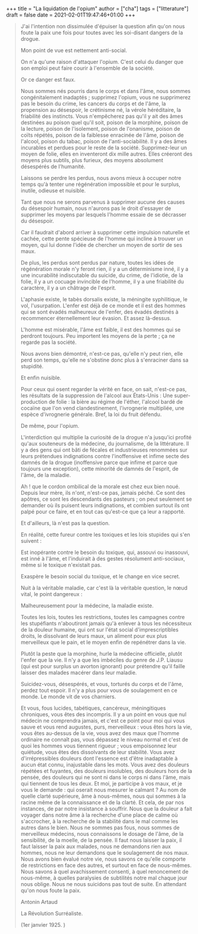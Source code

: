 +++
title = "La liquidation de l'opium"
author = ["cha"]
tags = ["litterature"]
draft = false
date = 2021-02-01T19:47:46+01:00
+++

> J'ai l'intention non dissimulée d'épuiser la question afin qu'on nous foute la paix une fois pour toutes avec les soi-disant dangers de la drogue.
>
> Mon point de vue est nettement anti-social.
>
> On n'a qu'une raison d'attaquer l'opium. C'est celui du danger que son emploi peut faire courir à l'ensemble de la société.
>
> Or ce danger est faux.
>
> Nous sommes nés pourris dans le corps et dans l'âme, nous sommes congénitalement inadaptés ; supprimez l'opium, vous ne supprimerez pas le besoin du crime, les cancers du corps et de l'âme, la propension au désespoir, le crétinisme né, la vérole héréditaire, la friabilité des instincts. Vous n'empêcherez pas qu'il y ait des âmes destinées au poison quel qu'il soit, poison de la morphine, poison de la lecture, poison de l'isolement, poison de l'onanisme, poison de coïts répétés, poison de la faiblesse enracinée de l'âme, poison de l'alcool, poison du tabac, poison de l'anti-sociabilité. Il y a des âmes incurables et perdues pour le reste de la société. Supprimez-leur un moyen de folie, elles en inventeront dix mille autres. Elles créeront des moyens plus subtils, plus furieux, des moyens absolument désespérés de l'humanité.
>
> Laissons se perdre les perdus, nous avons mieux à occuper notre temps qu'à tenter une régénération impossible et pour le surplus, inutile, odieuse et nuisible.
>
> Tant que nous ne serons parvenus à supprimer aucune des causes du désespoir humain, nous n'aurons pas le droit d'essayer de supprimer les moyens par lesquels l'homme essaie de se décrasser du désespoir.
>
> Car il faudrait d'abord arriver à supprimer cette impulsion naturelle et cachée, cette pente spécieuse de l'homme qui incline à trouver un moyen, qui lui donne l'idée de chercher un moyen de sortir de ses maux.
>
> De plus, les perdus sont perdus par nature, toutes les idées de régénération morale n'y feront rien, il y a un déterminisme inné, il y a une incurabilité indiscutable du suicide, du crime, de l'idiotie, de la folie, il y a un cocuage invincible de l'homme, il y a une friabilité du caractère, il y a un châtrage de l'esprit.
>
> L'aphasie existe, le tabès dorsalis existe, la méningite syphilitique, le vol, l'usurpation. L'enfer est déjà de ce monde et il est des hommes qui se sont évadés malheureux de l'enfer, des évadés destinés à recommencer éternellement leur évasion. Et assez là-dessus.
>
> L'homme est misérable, l'âme est faible, il est des hommes qui se perdront toujours. Peu importent les moyens de la perte ; ça ne regarde pas la société.
>
> Nous avons bien démontré, n'est-ce pas, qu'elle n'y peut rien, elle perd son temps, qu'elle ne s'obstine donc plus à s'enraciner dans sa stupidité.
>
> Et enfin nuisible.
>
> Pour ceux qui osent regarder la vérité en face, on sait, n'est-ce pas, les résultats de la suppression de l'alcool aux États-Unis :
> Une super-production de folie : la bière au régime de l'éther, l'alcool bardé de cocaïne que l'on vend clandestinement, l'ivrognerie multipliée, une espèce d'ivrognerie générale. Bref, la loi du fruit défendu.
>
> De même, pour l'opium.
>
> L'interdiction qui multiplie la curiosité de la drogue n'a jusqu'ici profité qu'aux souteneurs de la médecine, du journalisme, de la littérature. Il y a des gens qui ont bâti de fécales et industrieuses renommées sur leurs prétendues indignations contre l'inoffensive et infime secte des damnés de la drogue (inoffensive parce que infime et parce que toujours une exception), cette minorité de damnés de l'esprit, de l'âme, de la maladie.
>
> Ah ! que le cordon ombilical de la morale est chez eux bien noué. Depuis leur mère, ils n'ont, n'est-ce pas, jamais péché. Ce sont des apôtres, ce sont les descendants des pasteurs ; on peut seulement se demander où ils puisent leurs indignations, et combien surtout ils ont palpé pour ce faire, et en tout cas qu'est-ce que ça leur a rapporté.
>
> Et d'ailleurs, là n'est pas la question.
>
> En réalité, cette fureur contre les toxiques et les lois stupides qui s'en suivent :
>
> Est inopérante contre le besoin du toxique, qui, assouvi ou inassouvi, est inné à l'âme, et l'induirait à des gestes résolument anti-sociaux, même si le toxique n'existait pas.
>
> Exaspère le besoin social du toxique, et le change en vice secret.
>
> Nuit à la véritable maladie, car c'est là la véritable question, le nœud vital, le point dangereux :
>
> Malheureusement pour la médecine, la maladie existe.
>
> Toutes les lois, toutes les restrictions, toutes les campagnes contre les stupéfiants n'aboutiront jamais qu'à enlever à tous les nécessiteux de la douleur humaine, qui ont sur l'état social d'imprescriptibles droits, le dissolvant de leurs maux, un aliment pour eux plus merveilleux que le pain, et le moyen enfin de repénétrer dans la vie.
>
> Plutôt la peste que la morphine, hurle la médecine officielle, plutôt l'enfer que la vie. Il n'y a que les imbéciles du genre de J.P. Liausu (qui est pour surplus un avorton ignorant) pour prétendre qu'il faille laisser des malades macérer dans leur maladie.
>
> Suicidez-vous, désespérés, et vous, torturés du corps et de l'âme, perdez tout espoir. Il n'y a plus pour vous de soulagement en ce monde. Le monde vit de vos charniers.
>
> Et vous, fous lucides, tabétiques, cancéreux, méningitiques chroniques, vous êtes des incompris. Il y a un point en vous que nul médecin ne comprendra jamais, et c'est ce point pour moi qui vous sauve et vous rend augustes, purs, merveilleux : vous êtes hors la vie, vous êtes au-dessus de la vie, vous avez des maux que l'homme ordinaire ne connaît pas, vous dépassez le niveau normal et c'est de quoi les hommes vous tiennent rigueur ; vous empoisonnez leur quiétude, vous êtes des dissolvants de leur stabilité. Vous avez d'irrépressibles douleurs dont l'essence est d'être inadaptable à aucun état connu, inajustable dans les mots. Vous avez des douleurs répétées et fuyantes, des douleurs insolubles, des douleurs hors de la pensée, des douleurs qui ne sont ni dans le corps ni dans l'âme, mais qui tiennent de tous les deux. Et moi, je participe à vos maux, et je vous le demande : qui oserait nous mesurer le calmant ? Au nom de quelle clarté supérieure, âme à nous-mêmes, nous qui sommes à la racine même de la connaissance et de la clarté. Et cela, de par nos instances, de par notre insistance à souffrir. Nous que la douleur a fait voyager dans notre âme à la recherche d'une place de calme où s'accrocher, à la recherche de la stabilité dans le mal comme les autres dans le bien. Nous ne sommes pas fous, nous sommes de merveilleux médecins, nous connaissons le dosage de l'âme,  de la sensibilité, de la moelle, de la pensée. Il faut nous laisser la paix, il faut laisser la paix aux malades, nous ne demandons rien aux hommes, nous ne leur demandons que le soulagement de nos maux. Nous avons bien évalué notre vie, nous savons ce qu'elle comporte de restrictions en face des autres, et surtout en face de nous-mêmes. Nous savons à quel avachissement consenti, à quel renoncement de nous-même, à quelles paralysies de subtilités notre mal chaque jour nous oblige. Nous ne nous suicidons pas tout de suite. En attendant qu'on nous foute la paix.
>
> Antonin Artaud
>
> La Révolution Surréaliste.
>
> (1er janvier 1925. )
